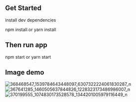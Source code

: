 ## Get Started

install dev dependencies

npm install or yarn install

## Then run app
npm start or yarn start

## Image demo
![368468547_1539784643448097_6307322224061830287_n](https://github.com/giangtt03/Fruit-Shop-UI-React-Native/assets/124057363/961d4ea5-f1a4-4a04-bca4-e1ee1e94e78a)![367641285_1460505637844826_1228323173486986007_n](https://github.com/giangtt03/Fruit-Shop-UI-React-Native/assets/124057363/8f8559ed-ef85-4187-ab22-6f35bd8b3f79)![370199555_1074830173528578_1344201005979116449_n](https://github.com/giangtt03/Fruit-Shop-UI-React-Native/assets/124057363/692afd12-06b1-4695-9679-23ffcd575303)
